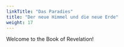 ```yaml
---
linkTitle: "Das Paradies"
title: "Der neue Himmel und die neue Erde"
weight: 17
---
```


Welcome to the Book of Revelation!

<!--more-->
